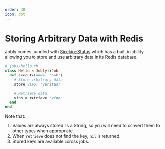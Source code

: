 ```yaml
---
order: 40
icon: dot
---
```


# Storing Arbitrary Data with Redis

Jobly comes bundled with
[Sidekiq::Status](https://github.com/utgarda/sidekiq-status)
which has a built in ability allowing you to store and use arbitrary data in
its Redis database.

```ruby
# jobs/hello.rb
class Hello < Jobly::Job
  def execute(name: 'bob')
    # Store arbitrary data
    store vino: 'veritas'

    # Retrieve data.
    vino = retrieve :vino
  end
end
```


Note that:

1. Values are always stored as a String, so you will need to convert them
   to other types when appropriate.
2. When `retrieve` does not find the key, `nil` is returned.
3. Stored keys are available across jobs.
